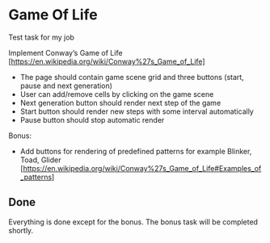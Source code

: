 # Game Of Life
Test task for my job

 Implement Conway’s Game of Life [https://en.wikipedia.org/wiki/Conway%27s_Game_of_Life]
- The page should contain game scene grid and three buttons (start, pause and next generation)
- User can add/remove cells by clicking on the game scene
- Next generation button should render next step of the game
- Start button should render new steps with some interval automatically
- Pause button should stop automatic render

Bonus:
- Add buttons for rendering of predefined patterns for example Blinker, Toad, Glider [https://en.wikipedia.org/wiki/Conway%27s_Game_of_Life#Examples_of_patterns]

## Done
Everything is done except for the bonus.
The bonus task will be completed shortly.